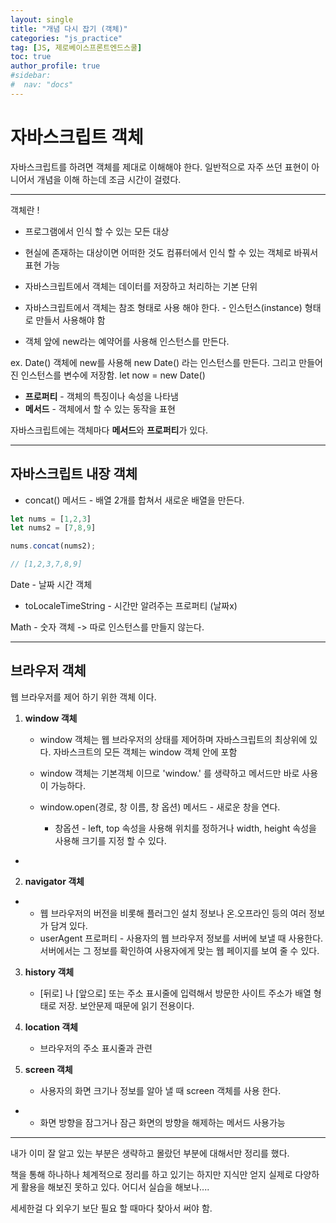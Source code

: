 ```yaml
---
layout: single
title: "개념 다시 잡기 (객체)"
categories: "js_practice"
tag: [JS, 제로베이스프론트엔드스쿨]
toc: true
author_profile: true
#sidebar:
#  nav: "docs"
---
```


# 자바스크립트 객체



 자바스크립트를 하려면 객체를 제대로 이해해야 한다.  일반적으로 자주 쓰던 표현이 아니어서 개념을 이해 하는데 조금 시간이 걸렸다.



------



객체란 ! 

- 프로그램에서 인식 할 수 있는 모든 대상
- 현실에 존재하는 대상이면 어떠한 것도 컴퓨터에서 인식 할 수 있는 객체로 바꿔서 표현 가능
- 자바스크립트에서 객체는 데이터를 저장하고 처리하는 기본 단위

- 자바스크립트에서 객체는 참조 형태로 사용 해야 한다. - 인스턴스(instance)     형태로 만들서 사용해야 함
- 객체 앞에 new라는 예약어를 사용해 인스턴스를 만든다. 

ex. Date() 객체에 new를 사용해 new Date() 라는 인스턴스를 만든다. 그리고 만들어진 인스턴스를 변수에 저장함. let now = new Date()

- **프로퍼티** - 객체의 특징이나 속성을 나타냄
- **메서드** - 객체에서 할 수 있는 동작을 표현

 

자바스크립트에는 객체마다 **메서드**와 **프로퍼티**가 있다. 

 

------

 

## 자바스크립트 내장 객체

 

- concat() 메서드 -     배열 2개를 합쳐서 새로운 배열을 만든다. 



```javascript
let nums = [1,2,3]
let nums2 = [7,8,9]

nums.concat(nums2);

// [1,2,3,7,8,9]
```





Date - 날짜 시간 객체

- toLocaleTimeString     - 시간만 알려주는 프로퍼티 (날짜x)



Math - 숫자 객체 -> 따로 인스턴스를 만들지 않는다.



------

## 브라우저 객체



웹 브라우저를 제어 하기 위한 객체 이다.



1. **window 객체**

   - window 객체는 웹 브라우저의 상태를 제어하며 자바스크립트의 최상위에 있다. 자바스크트의 모든 객체는 window 객체 안에 포함 

   - window 객체는 기본객체 이므로 'window.' 를 생략하고 메서드만 바로 사용이 가능하다. 

   - window.open(경로, 창 이름, 창 옵션) 메서드 - 새로운 창을 연다. 

     - 창옵션 - left, top 속성을 사용해 위치를 정하거나 width, height 속성을 사용해 크기를 지정 할 수 있다. 

       

- 

2. **navigator 객체**

- - 웹 브라우저의 버전을 비롯해 플러그인 설치 정보나 온.오프라인 등의 여러 정보가 담겨 있다.
  - userAgent      프로퍼티 - 사용자의 웹 브라우저 정보를 서버에 보낼 때 사용한다. 서버에서는 그 정보를 확인하여 사용자에게 맞는 웹 페이지를 보여 줄 수 있다.

 

3. **history 객체** 

   - [뒤로] 나 [앞으로] 또는 주소 표시줄에 입력해서 방문한 사이트 주소가 배열 형태로 저장. 보안문제 때문에 읽기 전용이다.

     

4. **location 객체** 
   - 브라우저의 주소 표시줄과 관련



5. **screen 객체** 
   - 사용자의 화면 크기나 정보를 알아 낼 때 screen 객체를 사용 한다.

- - 화면 방향을 잠그거나 잠근 화면의 방향을 해제하는 메서드 사용가능





------



 내가 이미 잘 알고 있는 부분은 생략하고 몰랐던 부분에 대해서만 정리를 했다. 

 책을 통해 하나하나 체계적으로 정리를 하고 있기는 하지만 지식만 얻지 실제로 다양하게 활용을 해보진 못하고 있다. 어디서 실습을 해보나....



 세세한걸 다 외우기 보단 필요 할 때마다 찾아서 써야 함.
